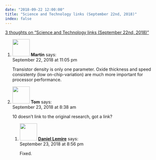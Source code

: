```yaml
---
date: "2018-09-22 12:00:00"
title: "Science and Technology links (September 22nd, 2018)"
index: false
---
```


[3 thoughts on &ldquo;Science and Technology links (September 22nd, 2018)&rdquo;](/lemire/blog/2018/09-22-science-and-technology-links-september-22nd-2018)

<ol class="comment-list">
<li id="comment-351468" class="comment even thread-even depth-1">
<div class="comment-author vcard">
<img alt src="https://secure.gravatar.com/avatar/c3e7ff8b7953e87a04d1bb984bcd47f5?s=56&#038;d=mm&#038;r=g" srcset="https://secure.gravatar.com/avatar/c3e7ff8b7953e87a04d1bb984bcd47f5?s=112&#038;d=mm&#038;r=g 2x" class="avatar avatar-56 photo" height="56" width="56" decoding="async" /> <b class="fn">Martin</b> <span class="says">says:</span> </div>
<div class="comment-metadata"><time datetime="2018-09-22T23:05:29+00:00">September 22, 2018 at 11:05 pm</time></a> </div>
<div class="comment-content">
<p>Transistor density is only one parameter. Oxide thickness and speed consistenty (low on-chip-variation) are much more important for processor performance.</p>
</div>
</li>
<li id="comment-351590" class="comment odd alt thread-odd thread-alt depth-1 parent">
<div class="comment-author vcard">
<img alt src="https://secure.gravatar.com/avatar/c2e5557ad2cbdca814ce18eb512d0a28?s=56&#038;d=mm&#038;r=g" srcset="https://secure.gravatar.com/avatar/c2e5557ad2cbdca814ce18eb512d0a28?s=112&#038;d=mm&#038;r=g 2x" class="avatar avatar-56 photo" height="56" width="56" decoding="async" /> <b class="fn">Tom</b> <span class="says">says:</span> </div>
<div class="comment-metadata"><time datetime="2018-09-23T08:38:52+00:00">September 23, 2018 at 8:38 am</time></a> </div>
<div class="comment-content">
<p>10 doesn&rsquo;t link to the original research, got a link?</p>
</div>
<ol class="children">
<li id="comment-351769" class="comment byuser comment-author-lemire bypostauthor even depth-2">
<div class="comment-author vcard">
<img alt src="https://secure.gravatar.com/avatar/2ca999bef9535950f5b84281a4dab006?s=56&#038;d=mm&#038;r=g" srcset="https://secure.gravatar.com/avatar/2ca999bef9535950f5b84281a4dab006?s=112&#038;d=mm&#038;r=g 2x" class="avatar avatar-56 photo" height="56" width="56" loading="lazy" decoding="async" /> <b class="fn"><a href="https://lemire.me/en/" class="url" rel="ugc">Daniel Lemire</a></b> <span class="says">says:</span> </div>
<div class="comment-metadata"><time datetime="2018-09-23T20:56:37+00:00">September 23, 2018 at 8:56 pm</time></a> </div>
<div class="comment-content">
<p>Fixed.</p>
</div>
</li>
</ol>
</li>
</ol>
